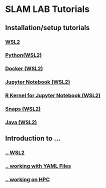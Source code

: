 # SLAM LAB Tutorials

## Installation/setup tutorials

### [WSL2](/wsl2_setup.md)

### [Python(WSL2)](python_setup.md)

### [Docker (WSL2)](docs/docker_setup.md)

### [Jupyter Notebook (WSL2)](docs/jupyter_notebook_setup.md)

### [R Kernel for Jupyter Notebook (WSL2)](docs/r_kernel_setup.md)

### [Snaps (WSL2)](docs/snaps_setup.md)

### [Java (WSL2)](docs/java_setup.md)


## Introduction to ...

### [.. WSL2](docs/wsl_intro.md)

### [.. working with YAML Files](docs/yaml_intro.md)

### [.. working on HPC](docs/hpc_intro.md)
